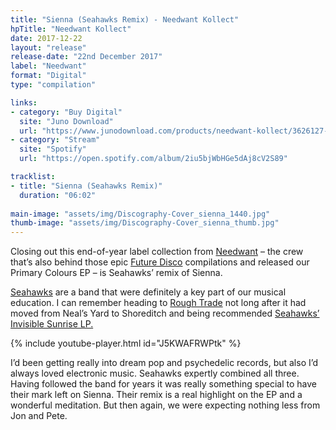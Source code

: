 ```yaml
---
title: "Sienna (Seahawks Remix) - Needwant Kollect"
hpTitle: "Needwant Kollect"
date: 2017-12-22
layout: "release"
release-date: "22nd December 2017"
label: "Needwant"
format: "Digital"
type: "compilation"

links:
- category: "Buy Digital"
  site: "Juno Download"
  url: "https://www.junodownload.com/products/needwant-kollect/3626127-02/"
- category: "Stream"
  site: "Spotify"
  url: "https://open.spotify.com/album/2iu5bjWbHGe5dAj8cV2S89"

tracklist:
- title: "Sienna (Seahawks Remix)"
  duration: "06:02"
    
main-image: "assets/img/Discography-Cover_sienna_1440.jpg"
thumb-image: "assets/img/Discography-Cover_sienna_thumb.jpg"
---
```


Closing out this end-of-year label collection from [Needwant](http://www.needwant.co.uk/) – the crew that’s also behind those epic [Future Disco](http://www.futuredisco.net/) compilations and released our Primary Colours EP – is Seahawks’ remix of Sienna. 

[Seahawks](https://www.discogs.com/artist/1799314-Seahawks) are a band that were definitely a key part of our musical education. I can remember heading to [Rough Trade](https://www.roughtrade.com/) not long after it had moved from Neal’s Yard to Shoreditch and being recommended [Seahawks’ Invisible Sunrise LP.](https://www.discogs.com/Seahawks-Invisible-Sunrise/master/391037) 

{% include youtube-player.html id="J5KWAFRWPtk" %}

I’d been getting really into dream pop and psychedelic records, but also I’d always loved electronic music. Seahawks expertly combined all three. Having followed the band for years it was really something special to have their mark left on Sienna. Their remix is a real highlight on the EP and a wonderful meditation. But then again, we were expecting nothing less from Jon and Pete.